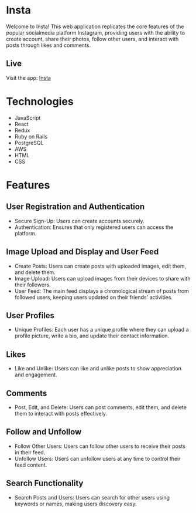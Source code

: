 # Insta
Welcome to Insta! This web application replicates the core features of the popular socialmedia platform Instagram, providing users with the ability to create account, share their photos, follow other users, and interact with posts through likes and comments.

## Live 
Visit the app: [Insta](https://insta-hosting.onrender.com)

# Technologies
* JavaScript
* React
* Redux
* Ruby on Rails
* PostgreSQL
* AWS
* HTML
* CSS

# Features
## User Registration and Authentication
- Secure Sign-Up: Users can create accounts securely.
- Authentication: Ensures that only registered users can access the platform.

## Image Upload and Display and User Feed
- Create Posts: Users can create posts with uploaded images, edit them, and delete them.
- Image Upload: Users can upload images from their devices to share with their followers.
- User Feed: The main feed displays a chronological stream of posts from followed users, keeping users updated on their friends' activities.

## User Profiles
- Unique Profiles: Each user has a unique profile where they can upload a profile picture, write a bio, and update their contact information.
  
## Likes
- Like and Unlike: Users can like and unlike posts to show appreciation and engagement.

## Comments
- Post, Edit, and Delete: Users can post comments, edit them, and delete them to interact with posts effectively.

## Follow and Unfollow
- Follow Other Users: Users can follow other users to receive their posts in their feed.
- Unfollow Users: Users can unfollow users at any time to control their feed content.
  
## Search Functionality
- Search Posts and Users: Users can search for other users using keywords or names, making users discovery easy.

